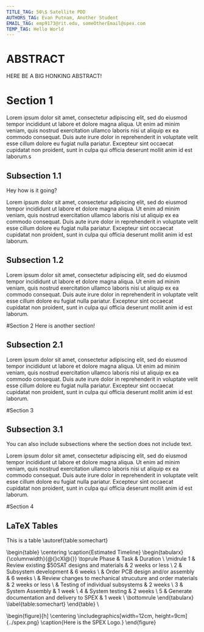```yaml
---
TITLE_TAG: 50\$ Satellite PDD
AUTHORS_TAG: Evan Putnam, Another Student 
EMAIL_TAG: emp9173@rit.edu, someOtherEmail@spex.com
TEMP_TAG: Hello World
---
```

<!--- 
    This is a template you can use for markdown with the SPEX PDD LaTeX documents.
    Specify a title, authors, and emails.

    Current Features:
        Sections
        Subsections
        Text and newlines.
        Basic LaTeX syntax (As long as no latex or regular comments are inside a statement).
    
    Commenting:
        Multiline comments are only supported if you have a single start and end on a seperate line.  For example you can not start a new comment on the same line as an ending tag for a multiline comment.  
        
        There can only be one single line comment per line.
        Nested comments are not supported.

    Important notes and potential gotchas:
        Comments.
        New lines.
        

--->



<!--- 
This is a special section that SHOULD exist.  
This is text for your abstract and should appear before other sections.
This CAN NOT have sub-sections and MUST have the # ABSTRACT syntax.
 --->

# ABSTRACT
HERE BE A BIG HONKING ABSTRACT!

# Section 1
Lorem ipsum dolor sit amet, consectetur adipiscing elit, sed do eiusmod tempor incididunt ut labore et dolore magna aliqua. Ut enim ad minim veniam, quis nostrud exercitation ullamco laboris nisi ut aliquip ex ea commodo consequat. Duis aute irure dolor in reprehenderit in voluptate velit esse cillum dolore eu fugiat nulla pariatur. Excepteur sint occaecat cupidatat non proident, sunt in culpa qui officia deserunt mollit anim id est laborum.s
## Subsection 1.1
Hey how is it going?<!--- This is a single line comment which can be put anywhere!  Only one per line. --->

<!--- Completely blank lines are treated as a line break.  Comment lines are not.--->
Lorem ipsum dolor sit amet, consectetur adipiscing elit, sed do eiusmod tempor incididunt ut labore et dolore magna aliqua. Ut enim ad minim veniam, quis nostrud exercitation ullamco laboris nisi ut aliquip ex ea commodo consequat. Duis aute irure dolor in reprehenderit in voluptate velit esse cillum dolore eu fugiat nulla pariatur. Excepteur sint occaecat cupidatat non proident, sunt in culpa qui officia deserunt mollit anim id est laborum.

## Subsection 1.2
Lorem ipsum dolor sit amet, consectetur adipiscing elit, sed do eiusmod tempor incididunt ut labore et dolore magna aliqua. Ut enim ad minim veniam, quis nostrud exercitation ullamco laboris nisi ut aliquip ex ea commodo consequat. Duis aute irure dolor in reprehenderit in voluptate velit esse cillum dolore eu fugiat nulla pariatur. Excepteur sint occaecat cupidatat non proident, sunt in culpa qui officia deserunt mollit anim id est laborum.


#Section 2
Here is another section!

## Subsection 2.1
Lorem ipsum dolor sit amet, consectetur adipiscing elit, sed do eiusmod tempor incididunt ut labore et dolore magna aliqua. Ut enim ad minim veniam, quis nostrud exercitation ullamco laboris nisi ut aliquip ex ea commodo consequat. Duis aute irure dolor in reprehenderit in voluptate velit esse cillum dolore eu fugiat nulla pariatur. Excepteur sint occaecat cupidatat non proident, sunt in culpa qui officia deserunt mollit anim id est laborum.

#Section 3
## Subsection 3.1
You can also include subsections where the section does not include text.


Lorem ipsum dolor sit amet, consectetur adipiscing elit, sed do eiusmod tempor incididunt ut labore et dolore magna aliqua. Ut enim ad minim veniam, quis nostrud exercitation ullamco laboris nisi ut aliquip ex ea commodo consequat. Duis aute irure dolor in reprehenderit in voluptate velit esse cillum dolore eu fugiat nulla pariatur. Excepteur sint occaecat cupidatat non proident, sunt in culpa qui officia deserunt mollit anim id est laborum.

#Section 4
## LaTeX Tables

<!--- You can use standard LaTeX syntax if it can be put on a single line. --->
This is a table \autoref{table:somechart}

<!--- 
This command counts as being on a single line.
Here is LaTeX code to create a table.
 --->
\begin{table}
  \centering
  \caption{Estimated Timeline}
  \begin{tabularx}{\columnwidth}{@{}cXl@{}} \toprule
    Phase & Task & Duration \\ \midrule
    1 & Review existing \$50SAT designs and materials & 2 weeks or less \\
    2 & Subsystem development & 6 weeks \\
      & Order PCB design and/or assembly & 6 weeks \\
      & Review changes to mechanical strucuture and order materials & 2 weeks or less \\
      & Testing of individual subsystems & 2 weeks \\
    3 & System Assembly & 1 week  \\
    4 & System testing & 2 weeks  \\
    5 & Generate documentation and delivery to SPEX & 1 week  \\
    \bottomrule
  \end{tabularx}
\label{table:somechart}
\end{table} \\



<!--- 
This command counts as being on a single line.
Here is an example of inserting an image in your document.
Image is one directory up of final folder so uses ../ formatting.
 --->
\begin{figure}[h]
 \centering
 \includegraphics[width=12cm, height=9cm]{../spex.png}
 \caption{Here is the SPEX Logo.}
\end{figure}
